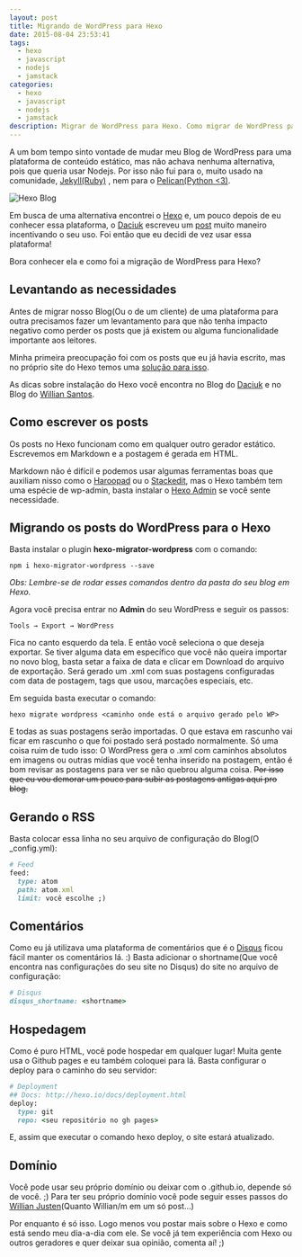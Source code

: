 ```yaml
---
layout: post
title: Migrando de WordPress para Hexo
date: 2015-08-04 23:53:41
tags:
  - hexo
  - javascript
  - nodejs
  - jamstack
categories:
  - hexo
  - javascript
  - nodejs
  - jamstack
description: Migrar de WordPress para Hexo. Como migrar de WordPress para um gerador estático?
---
```


A um bom tempo sinto vontade de mudar meu Blog de WordPress para uma plataforma de  conteúdo estático, mas não achava nenhuma alternativa, pois que queria usar Nodejs. Por isso não fui para o, muito usado na comunidade, [Jekyll(Ruby)](http://jekyllrb.com/) , nem para o [Pelican(Python <3)](http://blog.getpelican.com/).<!--more-->

![Hexo Blog]({{site.post_images}}hexo-logo.png)

Em busca de uma alternativa encontrei o [Hexo](https://hexo.io) e, um pouco depois de eu conhecer essa plataforma, o [Daciuk](http://blog.da2k.com.br/) escreveu um [post](http://blog.da2k.com.br/2014/01/05/hexo-criando-um-blog-ao-estilo-miojo/) muito maneiro incentivando o seu uso. Foi então que eu decidi de vez usar essa plataforma!

Bora conhecer ela e como foi a migração de WordPress para Hexo?

## Levantando as necessidades

Antes de migrar nosso Blog(Ou o de um cliente) de uma plataforma para outra precisamos fazer um levantamento para que não tenha impacto negativo como perder os posts que já existem ou alguma funcionalidade importante aos leitores.

Minha primeira preocupação foi com os posts que eu já havia escrito, mas no próprio site do Hexo temos uma [solução para isso](https://hexo.io/docs/migration.html).

As dicas sobre instalação do Hexo você encontra no Blog do [Daciuk](http://blog.da2k.com.br/2014/01/05/hexo-criando-um-blog-ao-estilo-miojo/) e no Blog do [Willian Santos](http://dwoond.github.io/Criando-seu-site-com-Hexo/).

## Como escrever os posts

Os posts no Hexo funcionam como em qualquer outro gerador estático. Escrevemos em Markdown e a postagem é gerada em HTML.

Markdown não é difícil e podemos usar algumas ferramentas boas que auxiliam nisso como o [Haroopad](http://pad.haroopress.com/) ou o [Stackedit](https://stackedit.io/editor#), mas o Hexo também tem uma espécie de wp-admin, basta instalar o [Hexo Admin](https://github.com/jaredly/hexo-admin) se você sente necessidade.

## Migrando os posts do WordPress para o Hexo

Basta instalar o plugin **hexo-migrator-wordpress** com o comando:

```shell
npm i hexo-migrator-wordpress --save
```

*Obs: Lembre-se de rodar esses comandos dentro da pasta do seu blog em Hexo.*

Agora você precisa entrar no **Admin** do seu WordPress e seguir os passos:

```shell
Tools → Export → WordPress
```

Fica no canto esquerdo da tela.
E então você seleciona o que deseja exportar. Se tiver alguma data em específico que você não queira importar no novo blog, basta setar a faixa de data e clicar em Download do arquivo de exportação. Será gerado um .xml com suas postagens configuradas com data de postagem, tags que usou, marcações especiais, etc.

Em seguida basta executar o comando:

```shell
hexo migrate wordpress <caminho onde está o arquivo gerado pelo WP>
```

E todas as suas postagens serão importadas. O que estava em rascunho vai ficar em rascunho o que foi postado será postado normalmente.
Só uma coisa ruim de tudo isso: O WordPress gera o .xml com caminhos absolutos em imagens ou outras mídias que você tenha inserido na postagem, então é bom revisar as postagens para ver se não quebrou alguma coisa. ~~Por isso que eu vou demorar um pouco para subir as postagens antigas aqui pro blog.~~

## Gerando o RSS

Basta colocar essa linha no seu arquivo de configuração do Blog(O _config.yml):

```ruby
# Feed
feed:
  type: atom
  path: atom.xml
  limit: você escolhe ;)
```

## Comentários

Como eu já utilizava uma plataforma de comentários que é o [Disqus](https://disqus.com/) ficou fácil manter os comentários lá. :)
Basta adicionar o shortname(Que você encontra nas configurações do seu site no Disqus) do site no arquivo de configuração:

```ruby
# Disqus
disqus_shortname: <shortname>
```

## Hospedagem

Como é puro HTML, você pode hospedar em qualquer lugar! Muita gente usa o Github pages e eu também coloquei para lá.
Basta configurar o deploy para o caminho do seu servidor:

```ruby
# Deployment
## Docs: http://hexo.io/docs/deployment.html
deploy:
  type: git
  repo: <seu repositório no gh pages>
```

E, assim que executar o comando hexo deploy, o site estará atualizado.

## Domínio

Você pode usar seu próprio domínio ou deixar com o .github.io, depende só de você. ;)
Para ter seu próprio domínio você pode seguir esses passos do [Willian Justen](http://willianjusten.com.br/dominio-proprio-no-github-pages/)(Quanto Willian/m em um só post...)

Por enquanto é só isso. Logo menos vou postar mais sobre o Hexo e como está sendo meu dia-a-dia com ele. Se você já tem experiência com Hexo ou outros geradores e quer deixar sua opinião, comenta aí! ;)
